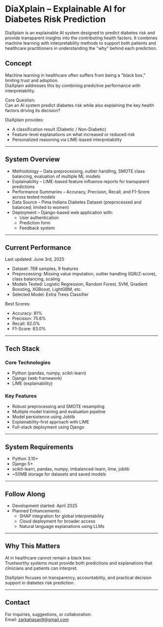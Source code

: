 # DiaXplain – Explainable AI for Diabetes Risk Prediction

  
DiaXplain is an explainable AI system designed to predict diabetes risk and provide transparent insights into the contributing health factors. It combines machine learning with interpretability methods to support both patients and healthcare practitioners in understanding the "why" behind each prediction.

## Concept
Machine learning in healthcare often suffers from being a "black box," limiting trust and adoption.  
DiaXplain addresses this by combining predictive performance with interpretability.

Core Question:  
Can an AI system predict diabetes risk while also explaining the key health factors driving its decision?

DiaXplain provides:
- A classification result (Diabetic / Non-Diabetic)  
- Feature-level explanations on what increased or reduced risk  
- Personalized reasoning via LIME-based interpretability  

---

## System Overview
- Methodology – Data preprocessing, outlier handling, SMOTE class balancing, evaluation of multiple ML models  
- Explainability – LIME-based feature influence reports for transparent predictions  
- Performance Summaries – Accuracy, Precision, Recall, and F1-Score across tested models  
- Data Source – Pima Indians Diabetes Dataset (preprocessed and balanced; limited to women)  
- Deployment – Django-based web application with:
  - User authentication  
  - Prediction form  
  - Feedback system  

---

## Current Performance
Last updated: June 3rd, 2025

- Dataset: 768 samples, 9 features  
- Preprocessing: Missing value imputation, outlier handling (IQR/Z-score), class balancing, scaling  
- Models Tested: Logistic Regression, Random Forest, SVM, Gradient Boosting, XGBoost, LightGBM, etc.  
- Selected Model: Extra Trees Classifier  

Best Scores:
- Accuracy: 81%  
- Precision: 75.6%  
- Recall: 92.0%  
- F1-Score: 83.0%  

---

## Tech Stack
### Core Technologies
- Python (pandas, numpy, scikit-learn)  
- Django (web framework)  
- LIME (explainability)  

### Key Features
- Robust preprocessing and SMOTE resampling  
- Multiple model training and evaluation pipeline  
- Model persistence using Joblib  
- Explainability-first approach with LIME  
- Full-stack deployment using Django  

---

## System Requirements
- Python 3.10+  
- Django 5+  
- scikit-learn, pandas, numpy, imbalanced-learn, lime, joblib  
- ~50MB storage for datasets and saved models  

---

## Follow Along
- Development started: April 2025  
- Planned Enhancements:
  - SHAP integration for global interpretability  
  - Cloud deployment for broader access  
  - Natural language explanations using LLMs  

---

## Why This Matters
AI in healthcare cannot remain a black box.  
Trustworthy systems must provide both predictions and explanations that clinicians and patients can interpret.  

DiaXplain focuses on transparency, accountability, and practical decision support in diabetes risk prediction.

---

## Contact
For inquiries, suggestions, or collaboration:  
Email: zarkahasan9@gmail.com
